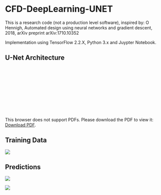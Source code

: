 # CFD-DeepLearning-UNET
This is a research code (not a production level software), inspired by: O Hennigh, Automated design using neural networks and gradient descent, 2018, arXiv preprint arXiv:1710.10352

Implementation using TensorFlow 2.2.X, Python 3.x and Juypter Notebook.

## U-Net Architecture
<object data="plots/Unet_architecture.pdf" type="application/pdf" width="700px" height="700px">
    <embed src="plots/Unet_architecture.pdf">
        <p>This browser does not support PDFs. Please download the PDF to view it: <a href="http://yoursite.com/the.pdf">Download PDF</a>.</p>
    </embed>
</object>


## Training Data 
![](plots/montage_train.gif)

## Predictions
![](plots/montage_test_epsilon015.gif)

![](plots/montage_test_epsilon01.gif)
